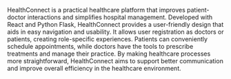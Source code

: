HealthConnect is a practical healthcare platform that improves patient-doctor interactions and simplifies hospital management. Developed with React and Python Flask, HealthConnect provides a user-friendly design that aids in easy navigation and usability. It allows user registration as doctors or patients, creating role-specific experiences. Patients can conveniently schedule appointments, while doctors have the tools to prescribe treatments and manage their practice. By making healthcare processes more straightforward, HealthConnect aims to support better communication and improve overall efficiency in the healthcare environment.
